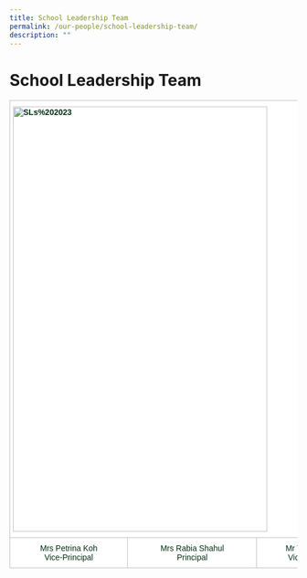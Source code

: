 ```yaml
---
title: School Leadership Team
permalink: /our-people/school-leadership-team/
description: ""
---
```

# **School Leadership Team**

<table style="border-collapse:collapse;border-spacing:0" class="tg">
  <thead>
    <tr>
      <th style="background-color:#FFF;border-color:#c0c0c0;border-style:solid;border-width:1px;color:#002D13;font-family:Arial, sans-serif;font-size:14px;font-weight:bold;overflow:hidden;padding:10px 5px;text-align:left;vertical-align:top;word-break:normal" colspan="3"><img src="/images/SLs%202023.jpg" alt="SLs%202023" width="616" height="745" style="width:85%"></th>
    </tr>
  </thead>
  <tbody>
    <tr>
      <td style="background-color:#FFF;border-color:#c0c0c0;border-style:solid;border-width:1px;color:#002D13;font-family:Arial, sans-serif;font-size:14px;overflow:hidden;padding:10px 5px;text-align:center;vertical-align:top;word-break:normal"><span style="background-color:initial">Mrs Petrina Koh</span><br>
      <span style="background-color:initial">Vice-Principal</span></td>
      <td style="background-color:#FFF;border-color:#c0c0c0;border-style:solid;border-width:1px;color:#002D13;font-family:Arial, sans-serif;font-size:14px;overflow:hidden;padding:10px 5px;text-align:center;vertical-align:top;word-break:normal"><span style="background-color:initial">Mrs Rabia Shahul</span><br>
      <span style="background-color:initial">Principal</span></td>
      <td style="background-color:#FFF;border-color:#c0c0c0;border-style:solid;border-width:1px;color:#002D13;font-family:Arial, sans-serif;font-size:14px;overflow:hidden;padding:10px 5px;text-align:center;vertical-align:top;word-break:normal"><span style="background-color:initial">Mr William Boh</span><br>
      <span style="background-color:initial">Vice-Principal</span></td>
    </tr>
  </tbody>
</table>